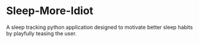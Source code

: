 # Sleep-More-Idiot
A sleep tracking python application designed to motivate better sleep habits by playfully teasing the user.
